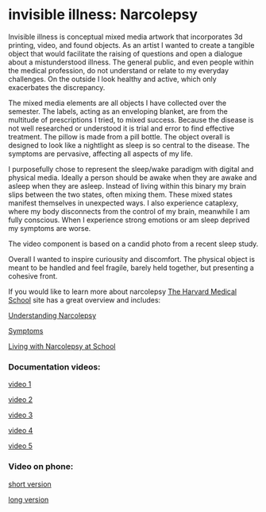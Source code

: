 # invisible illness: Narcolepsy

Invisible illness is conceptual mixed media artwork that incorporates 3d printing, video, and found objects. As an artist I wanted to create a tangible object that would facilitate the raising of questions and open a dialogue about a mistunderstood illness. The general public, and even people within the medical profession, do not understand or relate to my everyday challenges. On the outside I look healthy and active, which only exacerbates the discrepancy.   

The mixed media elements are all objects I have collected over the semester. The labels, acting as an enveloping blanket, are from the multitude of prescriptions I tried, to mixed success. Because the disease is not well researched or understood it is trial and error to find effective treatment. The pillow is made from a pill bottle. The object overall is designed to look like a nightlight as sleep is so central to the disease. The symptoms are pervasive, affecting all aspects of my life. 

I purposefully chose to represent the sleep/wake paradigm with digital and physical media. Ideally a person should be awake when they are awake and asleep when they are asleep. Instead of living within this binary my brain slips between the two states, often mixing them. These mixed states manifest themselves in unexpected ways. I also experience cataplexy, where my body disconnects from the control of my brain, meanwhile I am fully conscious. When I experience strong emotions or am sleep deprived my symptoms are worse.

The video component is based on a candid photo from a recent sleep study. 

Overall I wanted to inspire curiousity and discomfort. The physical object is meant to be handled and feel fragile, barely held together, but presenting a cohesive front.

If you would like to learn more about narcolepsy [The Harvard Medical School](http://healthysleep.med.harvard.edu/narcolepsy/) site has a great overview and includes:
 
[Understanding Narcolepsy](http://healthysleep.med.harvard.edu/narcolepsy/what-is-narcolepsy/understanding)

[Symptoms](http://healthysleep.med.harvard.edu/narcolepsy/what-is-narcolepsy/narcolepsy_symptoms)

[Living with Narcolepsy at School](http://healthysleep.med.harvard.edu/narcolepsy/living-with-narcolepsy/at-school)



### Documentation videos:

[video 1](https://vimeo.com/217715013)

[video 2](https://vimeo.com/217714997)

[video 3](https://vimeo.com/217714984)

[video 4](https://vimeo.com/217714977)

[video 5](https://vimeo.com/217714960)


### Video on phone:

[short version](https://vimeo.com/217717736)

[long version](https://vimeo.com/217717805)
